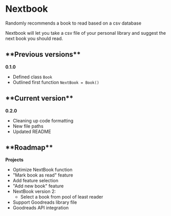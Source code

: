 # Nextbook
Randomly recommends a book to read based on a csv database

Nextbook will let you take a csv file of your personal library and suggest the next book you should read.


<h2>**Previous versions**</h2>

**0.1.0**
* Defined class `Book`
* Outlined first function `NextBook = Book()`


<h2>**Current version**</h2>

**0.2.0**
* Cleaning up code formatting
* New file paths
* Updated README


<h2>**Roadmap**</h2

**Projects**

* Optimize NextBook function
* "Mark book as read" feature
* Add feature selection
* "Add new book" feature
* NextBook version 2:
  * Select a book from pool of least reader
* Support Goodreads library file
* Goodreads API integration
